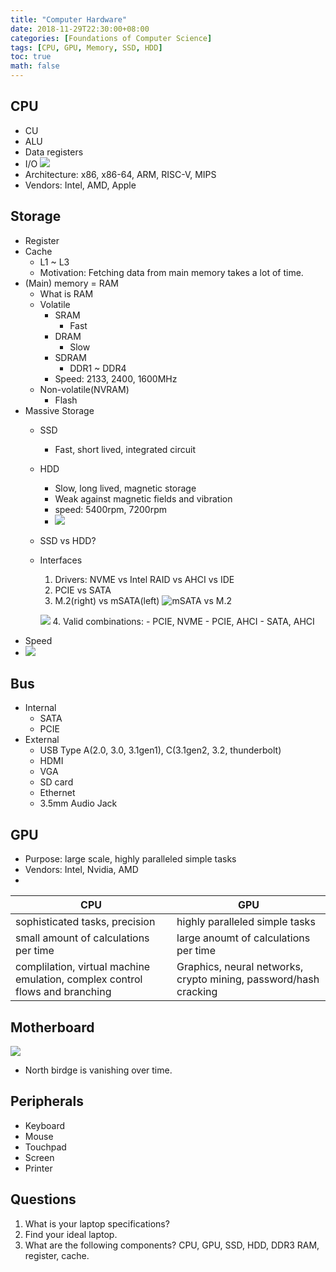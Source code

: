 ```yaml
---
title: "Computer Hardware"
date: 2018-11-29T22:30:00+08:00
categories: [Foundations of Computer Science]
tags: [CPU, GPU, Memory, SSD, HDD]
toc: true
math: false
---
```


## CPU
- CU
- ALU
- Data registers
- I/O
    ![](https://qph.fs.quoracdn.net/main-qimg-9be4168022f2e8a08981cbd1134651c3)
- Architecture: x86, x86-64, ARM, RISC-V, MIPS
- Vendors: Intel, AMD, Apple

## Storage
- Register
- Cache
    - L1 ~ L3
    - Motivation: Fetching data from main memory takes a lot of time.
- (Main) memory = RAM
    - What is RAM
    - Volatile
        - SRAM
            - Fast
        - DRAM
            - Slow
        - SDRAM
            - DDR1 ~ DDR4
        - Speed: 2133, 2400, 1600MHz
    - Non-volatile(NVRAM)
        - Flash
- Massive Storage
    - SSD
        - Fast, short lived, integrated circuit
    - HDD
        - Slow, long lived, magnetic storage
        - Weak against magnetic fields and vibration
        - speed: 5400rpm, 7200rpm
        - ![](https://www.cs.uic.edu/~jbell/CourseNotes/OperatingSystems/images/Chapter10/10_01_DiskMechanism.jpg)
    - SSD vs HDD?
    - Interfaces
        1. Drivers: NVME vs Intel RAID vs AHCI vs IDE
        2. PCIE vs SATA
        3. M.2(right) vs mSATA(left)
        ![mSATA vs M.2](https://upload.wikimedia.org/wikipedia/commons/c/c5/M.2_and_mSATA_SSDs_comparison.jpg)

        ![](https://cclgroupltd.com/wp-content/uploads/2018/07/03_SATA_Express_interface.png)
        4. Valid combinations:
            - PCIE, NVME
            - PCIE, AHCI
            - SATA, AHCI
- Speed
- ![](https://images.bit-tech.net/content_images/2007/11/the_secrets_of_pc_memory_part_1/hei.png)

## Bus
- Internal
    - SATA
    - PCIE
- External
    - USB Type A(2.0, 3.0, 3.1gen1), C(3.1gen2, 3.2, thunderbolt)
    - HDMI
    - VGA
    - SD card
    - Ethernet
    - 3.5mm Audio Jack

## GPU
- Purpose: large scale, highly paralleled simple tasks
- Vendors: Intel, Nvidia, AMD
-
|              CPU               |              GPU              |
| ------------------------------ | ----------------------------- |
| sophisticated tasks, precision | highly paralleled simple tasks|
| small amount of calculations per time | large anoumt of calculations per time |
| complilation, virtual machine emulation, complex control flows and branching | Graphics, neural networks, crypto mining, password/hash cracking |

## Motherboard
![](https://i.imgur.com/tD2o5a5.png)
- North birdge is vanishing over time.

## Peripherals
- Keyboard
- Mouse
- Touchpad
- Screen
- Printer

## Questions
1. What is your laptop specifications?
2. Find your ideal laptop.
3. What are the following components? CPU, GPU, SSD, HDD, DDR3 RAM, register, cache.
